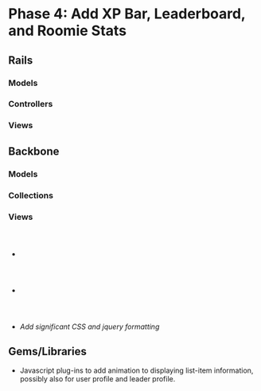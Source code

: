 # Phase 4: Add XP Bar, Leaderboard, and Roomie Stats

## Rails
### Models

### Controllers

### Views

## Backbone
### Models

### Collections

### Views
* <header class="nav-bar">
* <header class="profile-bar">
* *Add significant CSS and jquery formatting*

## Gems/Libraries
* Javascript plug-ins to add animation to displaying list-item information,
possibly also for user profile and leader profile.
